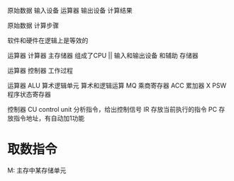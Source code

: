 原始数据    输入设备    运算器  输出设备    计算结果


原始数据
计算步骤

软件和硬件在逻辑上是等效的


运算器
计算器
主存储器
组成了CPU
||
输入和输出设备 和辅助 存储器


运算器
控制器
工作过程

运算器
ALU 算术逻辑单元 算术和逻辑运算
MQ  乘商寄存器
ACC 累加器
X
PSW 程序状态寄存器

控制器
CU control unit 分析指令，给出控制信号
IR 存放当前执行的指令
PC 存放指令地址，有自动加1功能


# 取数指令
M: 主存中某存储单元


